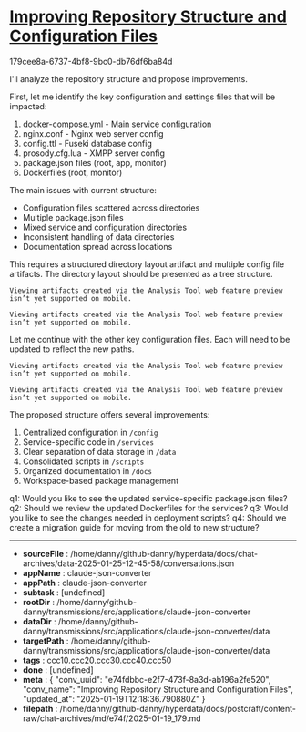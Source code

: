 # [Improving Repository Structure and Configuration Files](https://claude.ai/chat/e74fdbbc-e2f7-473f-8a3d-ab196a2fe520)

179cee8a-6737-4bf8-9bc0-db76df6ba84d

 I'll analyze the repository structure and propose improvements.

First, let me identify the key configuration and settings files that will be impacted:

1. docker-compose.yml - Main service configuration
2. nginx.conf - Nginx web server config
3. config.ttl - Fuseki database config
4. prosody.cfg.lua - XMPP server config
5. package.json files (root, app, monitor)
6. Dockerfiles (root, monitor)

The main issues with current structure:
- Configuration files scattered across directories
- Multiple package.json files
- Mixed service and configuration directories
- Inconsistent handling of data directories
- Documentation spread across locations

<antThinking>This requires a structured directory layout artifact and multiple config file artifacts. The directory layout should be presented as a tree structure.</antThinking>
```
Viewing artifacts created via the Analysis Tool web feature preview isn’t yet supported on mobile.
```


```
Viewing artifacts created via the Analysis Tool web feature preview isn’t yet supported on mobile.
```



Let me continue with the other key configuration files. Each will need to be updated to reflect the new paths.
```
Viewing artifacts created via the Analysis Tool web feature preview isn’t yet supported on mobile.
```


```
Viewing artifacts created via the Analysis Tool web feature preview isn’t yet supported on mobile.
```



The proposed structure offers several improvements:

1. Centralized configuration in `/config`
2. Service-specific code in `/services`
3. Clear separation of data storage in `/data`
4. Consolidated scripts in `/scripts`
5. Organized documentation in `/docs`
6. Workspace-based package management

q1: Would you like to see the updated service-specific package.json files?
q2: Should we review the updated Dockerfiles for the services?
q3: Would you like to see the changes needed in deployment scripts?
q4: Should we create a migration guide for moving from the old to new structure?

---

* **sourceFile** : /home/danny/github-danny/hyperdata/docs/chat-archives/data-2025-01-25-12-45-58/conversations.json
* **appName** : claude-json-converter
* **appPath** : claude-json-converter
* **subtask** : [undefined]
* **rootDir** : /home/danny/github-danny/transmissions/src/applications/claude-json-converter
* **dataDir** : /home/danny/github-danny/transmissions/src/applications/claude-json-converter/data
* **targetPath** : /home/danny/github-danny/transmissions/src/applications/claude-json-converter/data
* **tags** : ccc10.ccc20.ccc30.ccc40.ccc50
* **done** : [undefined]
* **meta** : {
  "conv_uuid": "e74fdbbc-e2f7-473f-8a3d-ab196a2fe520",
  "conv_name": "Improving Repository Structure and Configuration Files",
  "updated_at": "2025-01-19T12:18:36.790880Z"
}
* **filepath** : /home/danny/github-danny/hyperdata/docs/postcraft/content-raw/chat-archives/md/e74f/2025-01-19_179.md